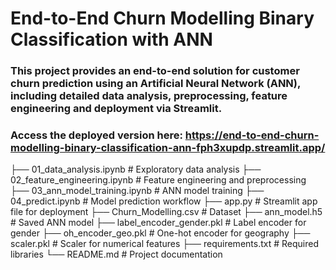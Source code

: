 # End-to-End Churn Modelling Binary Classification with ANN

### This project provides an end-to-end solution for customer churn prediction using an Artificial Neural Network (ANN), including detailed data analysis, preprocessing, feature engineering and deployment via Streamlit.

### Access the deployed version here: https://end-to-end-churn-modelling-binary-classification-ann-fph3xupdp.streamlit.app/

├── 01_data_analysis.ipynb        # Exploratory data analysis
├── 02_feature_engineering.ipynb  # Feature engineering and preprocessing
├── 03_ann_model_training.ipynb   # ANN model training
├── 04_predict.ipynb              # Model prediction workflow
├── app.py                        # Streamlit app file for deployment
├── Churn_Modelling.csv           # Dataset
├── ann_model.h5                  # Saved ANN model
├── label_encoder_gender.pkl      # Label encoder for gender
├── oh_encoder_geo.pkl            # One-hot encoder for geography
├── scaler.pkl                    # Scaler for numerical features
├── requirements.txt              # Required libraries
└── README.md                     # Project documentation